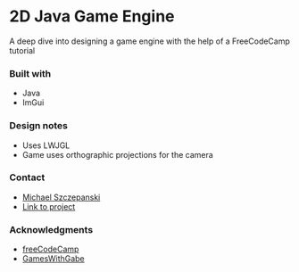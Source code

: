 # 2D Java Game Engine
A deep dive into designing a game engine with the help of a FreeCodeCamp tutorial

### Built with
* Java
* ImGui

### Design notes
* Uses LWJGL
* Game uses orthographic projections for the camera

### Contact
- [Michael Szczepanski](mailto:m.szczepanski90@gmail.com)
- [Link to project](URL "https://github.com/michael-szczepanski/mario-maker")

### Acknowledgments
- [freeCodeCamp](URL "freecodecamp.org")
- [GamesWithGabe](URL "www.youtube.com/channel/UCQP4qSCj1eHMHisDDR4iPzw")